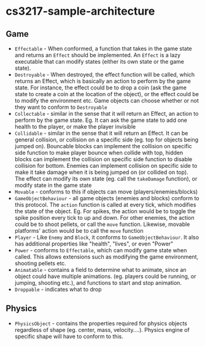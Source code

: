 # cs3217-sample-architecture

## Game

- `Effectable` - When conformed, a function that takes in the game state and returns an `Effect` should be implemented. An `Effect` is a lazy executable that can modify states (either its own state or the game state).
- `Destroyable` - When destroyed, the effect function will be called, which returns an Effect, which is basically an action to perform by the game state. For instance, the effect could be to drop a coin (ask the game state to create a coin at the location of the object), or the effect could be to modify the environment etc. Game objects can choose whether or not they want to conform to `Destroyable`
- `Collectable` - similar in the sense that it will return an Effect, an action to perform by the game state. Eg. It can ask the game state to add one health to the player, or make the player invisible
- `Collidable` - similar in the sense that it will return an Effect. It can be general collision, or collision on a specific side (eg. top for objects being jumped on). Bouncable blocks can implement the collision on specific side function to make player bounce when collide with top, hidden blocks can implement the collision on specific side function to disable collision for bottom. Enemies can implement collision on specific side to make it take damage when it is being jumped on (or collided on top). The effect can modify its own state (eg. call the `takeDamage` function), or modify state in the game state
- `Movable` - conforms to this if objects can move (players/enemies/blocks)
- `GameObjectBehaviour` - all game objects (enemies and blocks) conform to this protocol. The `action` function is called at every tick, which modifies the state of the object. Eg. For spikes, the action would be to toggle the spike position every tick to up and down. For other enemies, the action could be to shoot pellets, or call the `move` function. Likewise, movable platforms' action would be to call the `move` function
- `Player` - Like `Enemy` and `Block`, it conforms to `GameObjectBehaviour`. It also has additional properties like "health", "lives", or even "Power"
- `Power` - conforms to `Effectable`, which can modify game state when called. This allows extensions such as modifying the game environment, shooting pellets etc.
- `Animatable` - contains a field to determine what to animate, since an object could have multiple animations. (eg. players could be running, or jumping, shooting etc.), and functions to start and stop animation.
- `Droppable` - indicates what to drop

## Physics

- `PhysicsObject` - contains the properties required for physics objects regardless of shape (eg. center, mass, velocity....). Physics engine of specific shape will have to conform to this.
